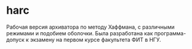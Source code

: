 # harc
Рабочая версия архиватора по методу Хаффмана, с различными режимами и подобием оболочки.
Была разработана как программа-допуск к экзамену на первом курсе факультета ФИТ в НГУ.
